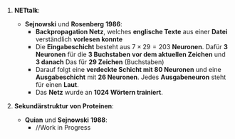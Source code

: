 1. **NETtalk**:
	- **Sejnowski** und **Rosenberg** **1986**:
		- **Backpropagation Netz**, welches **englische Texte** aus einer **Datei** verständlich **vorlesen konnte**
		- Die **Eingabeschicht** besteht aus $7 \times 29 = 203$ **Neuronen**. Dafür **3 Neuronen** für die **3 Buchstaben** **vor dem aktuellen Zeichen** und **3 danach** Das für **29 Zeichen** (Buchstaben)
		- Darauf folgt eine **verdeckte Schicht mit 80 Neuronen** und eine **Ausgabeschicht** mit **26 Neuronen**. Jedes **Ausgabeneuron** steht für einen **Laut**.
		- Das **Netz** wurde an **1024 Wörtern trainiert**.

2. **Sekundärstruktur von Proteinen**:
	- **Quian** und **Sejnowski** **1988**:
		- //Work in Progress